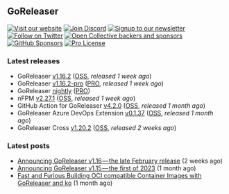 ## GoReleaser

[![Visit our website](https://img.shields.io/badge/website-4285F4?style=for-the-badge&logo=googlechrome&logoColor=white)](https://goreleaser.com)
[![Join Discord](https://img.shields.io/badge/Discord-5865F2?style=for-the-badge&logo=discord&logoColor=white)](https://discord.gg/RGEBtg8vQ6)
[![Signup to our newsletter](https://img.shields.io/badge/news-E15718?style=for-the-badge&logo=revue&logoColor=white)](https://www.getrevue.co/profile/goreleaser)
[![Follow on Twitter](https://img.shields.io/badge/twitter-1DA1F2?style=for-the-badge&logo=twitter&logoColor=white)](https://twitter.com/goreleaser)
[![Open Collective backers and sponsors](https://img.shields.io/opencollective/all/goreleaser?logo=opencollective&style=for-the-badge)](https://opencollective.com/goreleaser)
[![GitHub Sponsors](https://img.shields.io/github/sponsors/caarlos0?logo=github&style=for-the-badge)](https://github.com/sponsors/caarlos0)
[![Pro License](https://img.shields.io/badge/pro_license-36A9AE?style=for-the-badge&logo=gumroad&logoColor=white)](https://goreleaser.com/pro)

### Latest releases
- GoReleaser [v1.16.2](https://github.com/goreleaser/goreleaser/releases/tag/v1.16.2) ([OSS](https://github.com/goreleaser/goreleaser), _released 1 week ago_)
- GoReleaser [v1.16.2-pro](https://github.com/goreleaser/goreleaser-pro/releases/tag/v1.16.2-pro) ([PRO](https://goreleaser.com/pro), _released 1 week ago_)
- GoReleaser [nightly](https://github.com/goreleaser/goreleaser-pro/releases/tag/nightly) ([PRO](https://goreleaser.com/pro))
- nFPM [v2.27.1](https://github.com/goreleaser/nfpm/releases/tag/v2.27.1) ([OSS](https://nfpm.goreleaser.com), _released 1 week ago_)
- GitHub Action for GoReleaser [v4.2.0](https://github.com/goreleaser/goreleaser-action/releases/tag/v4.2.0) ([OSS](https://github.com/goreleaser/goreleaser-action), _released 1 month ago_)
- GoReleaser Azure DevOps Extension [v0.1.37](https://github.com/goreleaser/goreleaser-azure-devops-extension/releases/tag/v0.1.37) ([OSS](https://github.com/goreleaser/goreleaser-azure-devops-extension), _released 1 month ago_)
- GoReleaser Cross [v1.20.2](https://github.com/goreleaser/goreleaser-cross/releases/tag/v1.20.2) ([OSS](https://github.com/goreleaser/goreleaser-cross), _released 2 weeks ago_)


### Latest posts
- [Announcing GoReleaser v1.16 — the late February release](https://blog.goreleaser.com/announcing-goreleaser-v1-16-the-late-february-release-d4aa6cd35e09?source=rss----17aa0cbd263f---4) (2 weeks ago)
- [Announcing GoReleaser v1.15 — the first of 2023](https://blog.goreleaser.com/announcing-goreleaser-v1-15-the-first-of-2023-bfa38b96f01c?source=rss----17aa0cbd263f---4) (1 month ago)
- [Fast and Furious Building OCI compatible Container Images with GoReleaser and ko](https://blog.goreleaser.com/fast-and-furious-building-oci-compatible-container-images-with-goreleaser-and-ko-77d9378c4130?source=rss----17aa0cbd263f---4) (1 month ago)
